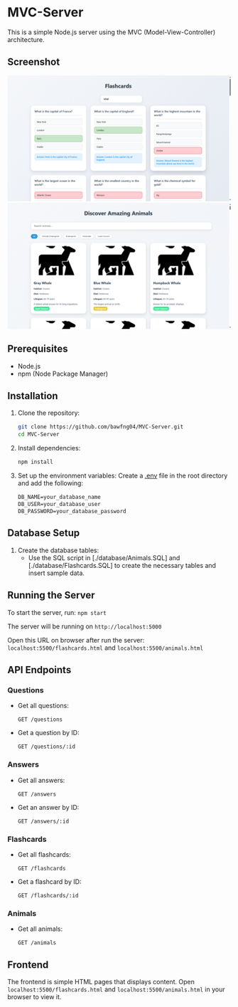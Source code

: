# MVC-Server

This is a simple Node.js server using the MVC (Model-View-Controller) architecture.

## Screenshot
![screenshot](flashcards.png)
![screenshot](animals.png)

## Prerequisites

- Node.js
- npm (Node Package Manager)

## Installation

1. Clone the repository:
    ```sh
    git clone https://github.com/bawfng04/MVC-Server.git
    cd MVC-Server
    ```

2. Install dependencies:
    ```sh
    npm install
    ```

3. Set up the environment variables:
    Create a [.env](http://_vscodecontentref_/1) file in the root directory and add the following:
    ```env
    DB_NAME=your_database_name
    DB_USER=your_database_user
    DB_PASSWORD=your_database_password
    ```

## Database Setup

1. Create the database tables:
    - Use the SQL script in [./database/Animals.SQL] and [./database/Flashcards.SQL] to create the necessary tables and insert sample data.

## Running the Server

To start the server, run:
    ```
    npm start
    ```

The server will be running on `http://localhost:5000`

Open this URL on browser after run the server: `localhost:5500/flashcards.html` and `localhost:5500/animals.html`

## API Endpoints

### Questions

- Get all questions:
    ```
    GET /questions
    ```

- Get a question by ID:
    ```
    GET /questions/:id
    ```

### Answers

- Get all answers:
    ```
    GET /answers
    ```

- Get an answer by ID:
    ```
    GET /answers/:id
    ```

### Flashcards

- Get all flashcards:
    ```
    GET /flashcards
    ```

- Get a flashcard by ID:
    ```
    GET /flashcards/:id
    ```

### Animals

- Get all animals:
    ```
    GET /animals
    ```

## Frontend

The frontend is simple HTML pages that displays content. Open `localhost:5500/flashcards.html` and `localhost:5500/animals.html` in your browser to view it.
